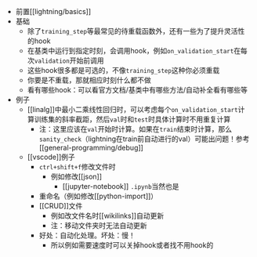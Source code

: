 - 前置[[lightning/basics]]
- 基础
  - 除了`training_step`等最常见的待重载函数外，还有一些为了提升灵活性的hook
  - 在基类中运行到指定时刻，会调用hook，例如`on_validation_start`在每次`validation`开始前调用
  - 这些hook很多都是可选的，不像`training_step`这种你必须重载
  - 你要是不重载，那就相应时刻什么都不做
  - 看有哪些hook：可以看官方文档/基类中有哪些方法/自动补全看有哪些等
- 例子
  - [[linalg]]中最小二乘线性回归时，可以考虑每个`on_validation_start`计算训练集的斜率截距，然后`val`时和`test`时具体计算时不用重复计算
    - 注：这里应该在`val`开始时计算。如果在`train`结束时计算，那么`sanity_check`（lightning在train前自动进行的val）可能出问题！参考[[general-programming/debug]]
  - [[vscode]]例子
    - `ctrl+shift+f`修改文件时
      - 例如修改[[json]]
        - [[jupyter-notebook]] `.ipynb`当然也是
    - 重命名（例如修改[[python-import]]）
    - [[CRUD]]文件
      - 例如改文件名时[[wikilinks]]自动更新
      - 注：移动文件夹时无法自动更新
    - 好处：自动化处理。坏处：慢！
      - 所以例如需要速度时可以关掉hook或者找不用hook的